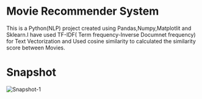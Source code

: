 # Movie Recommender System

This is a Python(NLP) project created using Pandas,Numpy,Matplotlit and Sklearn.I have used TF-IDF( Term frequency-Inverse Documnet frequency) for Text Vectorization and 
Used cosine similarity to calculated the similarity score between Movies.

# Snapshot 



![Snapshot-1](https://github.com/prabal-k/Movie_Recomendor_System/assets/91243958/a0275fcd-8d23-4d8e-a962-8de5379bd1f0)
